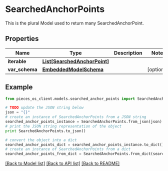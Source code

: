 # SearchedAnchorPoints

This is the plural Model used to return many SearchedAnchorPoint.

## Properties
Name | Type | Description | Notes
------------ | ------------- | ------------- | -------------
**iterable** | [**List[SearchedAnchorPoint]**](SearchedAnchorPoint.md) |  | 
**var_schema** | [**EmbeddedModelSchema**](EmbeddedModelSchema.md) |  | [optional] 

## Example

```python
from pieces_os_client.models.searched_anchor_points import SearchedAnchorPoints

# TODO update the JSON string below
json = "{}"
# create an instance of SearchedAnchorPoints from a JSON string
searched_anchor_points_instance = SearchedAnchorPoints.from_json(json)
# print the JSON string representation of the object
print SearchedAnchorPoints.to_json()

# convert the object into a dict
searched_anchor_points_dict = searched_anchor_points_instance.to_dict()
# create an instance of SearchedAnchorPoints from a dict
searched_anchor_points_from_dict = SearchedAnchorPoints.from_dict(searched_anchor_points_dict)
```
[[Back to Model list]](../README.md#documentation-for-models) [[Back to API list]](../README.md#documentation-for-api-endpoints) [[Back to README]](../README.md)


